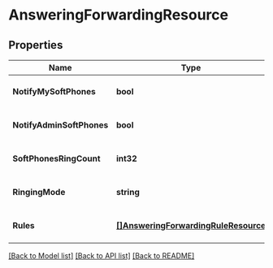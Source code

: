 # AnsweringForwardingResource

## Properties
Name | Type | Description | Notes
------------ | ------------- | ------------- | -------------
**NotifyMySoftPhones** | **bool** |  | [optional] [default to null]
**NotifyAdminSoftPhones** | **bool** |  | [optional] [default to null]
**SoftPhonesRingCount** | **int32** |  | [optional] [default to null]
**RingingMode** | **string** |  | [optional] [default to null]
**Rules** | [**[]AnsweringForwardingRuleResource**](AnsweringForwardingRuleResource.md) |  | [optional] [default to null]

[[Back to Model list]](../README.md#documentation-for-models) [[Back to API list]](../README.md#documentation-for-api-endpoints) [[Back to README]](../README.md)


